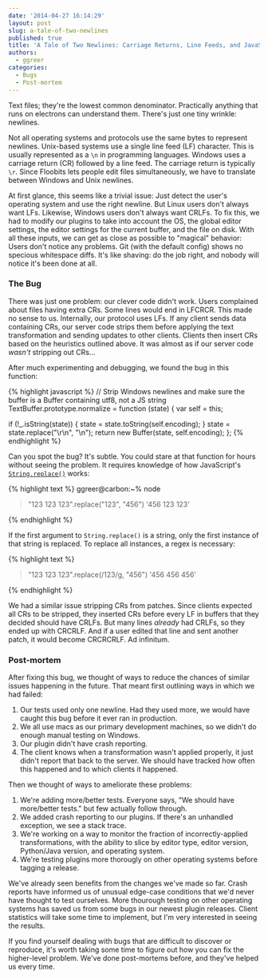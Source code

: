 ```yaml
---
date: '2014-04-27 16:14:29'
layout: post
slug: a-tale-of-two-newlines
published: true
title: 'A Tale of Two Newlines: Carriage Returns, Line Feeds, and JavaScript Hair-Pulling'
authors:
  - ggreer
categories:
  - Bugs
  - Post-mortem
---
```


Text files; they're the lowest common denominator. Practically anything that runs on electrons can understand them. There's just one tiny wrinkle: newlines.

Not all operating systems and protocols use the same bytes to represent newlines. Unix-based systems use a single line feed (LF) character. This is usually represented as a <code>\n</code> in programming languages. Windows uses a carriage return (CR) followed by a line feed. The carriage return is typically <code>\r</code>. Since Floobits lets people edit files simultaneously, we have to translate between Windows and Unix newlines.

At first glance, this seems like a trivial issue: Just detect the user's operating system and use the right newline. But Linux users don't always want LFs. Likewise, Windows users don't always want CRLFs. To fix this, we had to modify our plugins to take into account the OS, the global editor settings, the editor settings for the current buffer, and the file on disk. With all these inputs, we can get as close as possible to "magical" behavior: Users don't notice any problems. Git (with the default config) shows no specious whitespace diffs. It's like shaving: do the job right, and nobody will notice it's been done at all.

### The Bug

There was just one problem: our clever code didn't work. Users complained about files having extra CRs. Some lines would end in LFCRCR. This made no sense to us. Internally, our protocol uses LFs. If any client sends data containing CRs, our server code strips them before applying the text transformation and sending updates to other clients. Clients then insert CRs based on the heuristics outlined above. It was almost as if our server code *wasn't* stripping out CRs...

After much experimenting and debugging, we found the bug in this function:

{% highlight javascript %}
// Strip Windows newlines and make sure the buffer is a Buffer containing utf8, not a JS string
TextBuffer.prototype.normalize = function (state) {
  var self = this;

  if (!_.isString(state)) {
    state = state.toString(self.encoding);
  }
  state = state.replace("\r\n", "\n");
  return new Buffer(state, self.encoding);
};
{% endhighlight %}

Can you spot the bug? It's subtle. You could stare at that function for hours without seeing the problem. It requires knowledge of how JavaScript's <code>[String.replace()](https://developer.mozilla.org/en-US/docs/Web/JavaScript/Reference/Global_Objects/String/replace)</code> works:

{% highlight text %}
ggreer@carbon:~% node
> "123 123 123".replace("123", "456")
'456 123 123'
> 
{% endhighlight %}

If the first argument to <code>String.replace()</code> is a string, only the first instance of that string is replaced. To replace all instances, a regex is necessary:

{% highlight text %}
> "123 123 123".replace(/123/g, "456")
'456 456 456'
> 
{% endhighlight %}

We had a similar issue stripping CRs from patches. Since clients expected all CRs to be stripped, they inserted CRs before every LF in buffers that they decided should have CRLFs. But many lines *already* had CRLFs, so they ended up with CRCRLF. And if a user edited that line and sent another patch, it would become CRCRCRLF. Ad infinitum.


### Post-mortem

After fixing this bug, we thought of ways to reduce the chances of similar issues happening in the future. That meant first outlining ways in which we had failed:

1. Our tests used only one newline. Had they used more, we would have caught this bug before it ever ran in production.
1. We all use macs as our primary development machines, so we didn't do enough manual testing on Windows.
1. Our plugin didn't have crash reporting.
1. The client knows when a transformation wasn't applied properly, it just didn't report that back to the server. We should have tracked how often this happened and to which clients it happened.

Then we thought of ways to ameliorate these problems:

1. We're adding more/better tests. Everyone says, "We should have more/better tests." but few actually follow through.
1. We added crash reporting to our plugins. If there's an unhandled exception, we see a stack trace.
1. We're working on a way to monitor the fraction of incorrectly-applied transformations, with the ability to slice by editor type, editor version, Python/Java version, and operating system.
1. We're testing plugins more thorougly on other operating systems before tagging a release.

We've already seen benefits from the changes we've made so far. Crash reports have informed us of unusual edge-case conditions that we'd never have thought to test ourselves. More thourough testing on other operating systems has saved us from some bugs in our newest plugin releases. Client statistics will take some time to implement, but I'm very interested in seeing the results.

If you find yourself dealing with bugs that are difficult to discover or reproduce, it's worth taking some time to figure out how you can fix the higher-level problem. We've done post-mortems before, and they've helped us every time.
